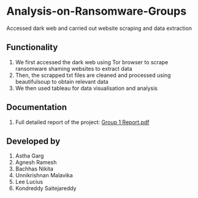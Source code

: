 # Analysis-on-Ransomware-Groups
Accessed dark web and carried out website scraping and data extraction

## Functionality
1. We first accessed the dark web using Tor browser to scrape ransomware shaming websites to extract data
2. Then, the scrapped txt files are cleaned and processed using beautifulsoup to obtain relevant data
3. We then used tableau for data visualisation and analysis

## Documentation 
1. Full detailed report of the project: [Group 1 Report.pdf](https://github.com/nikita-bachhas/Analysis-on-Ransomware-Groups/blob/main/Group%201%20Report.pdf) 

## Developed by
1. Astha Garg 
2. Agnesh Ramesh 
3. Bachhas Nikita
4. Unnikrishnan Malavika
5. Lee Lucius 
6. Kondreddy Saitejareddy

